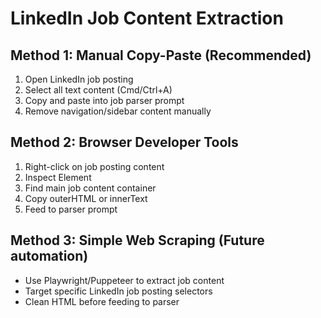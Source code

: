# LinkedIn Job Content Extraction

## Method 1: Manual Copy-Paste (Recommended)
1. Open LinkedIn job posting
2. Select all text content (Cmd/Ctrl+A)
3. Copy and paste into job parser prompt
4. Remove navigation/sidebar content manually

## Method 2: Browser Developer Tools
1. Right-click on job posting content
2. Inspect Element
3. Find main job content container
4. Copy outerHTML or innerText
5. Feed to parser prompt

## Method 3: Simple Web Scraping (Future automation)
- Use Playwright/Puppeteer to extract job content
- Target specific LinkedIn job posting selectors
- Clean HTML before feeding to parser 